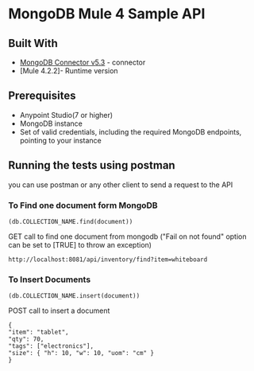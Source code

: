 # MongoDB Mule 4 Sample API

## Built With

* [MongoDB Connector v5.3](https://www.mulesoft.com/exchange/com.mulesoft.connectors/mule-mongodb-connector/) - connector
* [Mule 4.2.2]- Runtime version

## Prerequisites
* Anypoint Studio(7 or higher)
* MongoDB instance
* Set of valid credentials, including the required MongoDB endpoints, pointing to your instance

## Running the tests using postman

you can use postman or any other client to send a request to the API

### To Find one document form MongoDB 

```
(db.COLLECTION_NAME.find(document))
```

GET call to find one document from mongodb ("Fail on not found" option can be set to [TRUE] to throw an exception)

```
http://localhost:8081/api/inventory/find?item=whiteboard
```

### To Insert Documents 

```
(db.COLLECTION_NAME.insert(document))
```

POST call to insert a document

```
{ 
"item": "tablet", 
"qty": 70, 
"tags": ["electronics"], 
"size": { "h": 10, "w": 10, "uom": "cm" } 
}
```



